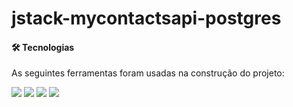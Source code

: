 <h1>jstack-mycontactsapi-postgres</h1>

<h4>🛠 Tecnologias</h4>

As seguintes ferramentas foram usadas na construção do projeto:

<img src='https://img.shields.io/badge/JavaScript-323330?style=for-the-badge&logo=javascript&logoColor=F7DF1E' />
<img src='https://img.shields.io/badge/Node.js-339933?style=for-the-badge&logo=nodedotjs&logoColor=white' />
<img src='https://img.shields.io/badge/Express.js-000000?style=for-the-badge&logo=express&logoColor=white' />
<img src='https://img.shields.io/badge/PostgreSQL-316192?style=for-the-badge&logo=postgresql&logoColor=white' />
